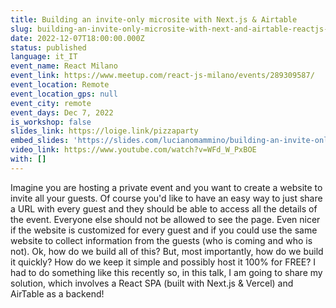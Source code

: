 ```yaml
---
title: Building an invite-only microsite with Next.js & Airtable
slug: building-an-invite-only-microsite-with-next-and-airtable-reactjs-milan
date: 2022-12-07T18:00:00.000Z
status: published
language: it_IT
event_name: React Milano
event_link: https://www.meetup.com/react-js-milano/events/289309587/
event_location: Remote
event_location_gps: null
event_city: remote
event_days: Dec 7, 2022
is_workshop: false
slides_link: https://loige.link/pizzaparty
embed_slides: 'https://slides.com/lucianomammino/building-an-invite-only-microsite-with-nextjs-airtable-reactjs-milano/embed'
video_link: https://www.youtube.com/watch?v=WFd_W_PxBOE
with: []
---
```


Imagine you are hosting a private event and you want to create a website to invite all your guests. Of course you'd like to have an easy way to just share a URL with every guest and they should be able to access all the details of the event. Everyone else should not be allowed to see the page. Even nicer if the website is customized for every guest and if you could use the same website to collect information from the guests (who is coming and who is not). Ok, how do we build all of this? But, most importantly, how do we build it quickly? How do we keep it simple and possibly host it 100% for FREE? I had to do something like this recently so, in this talk, I am going to share my solution, which involves a React SPA (built with Next.js & Vercel) and AirTable as a backend!

